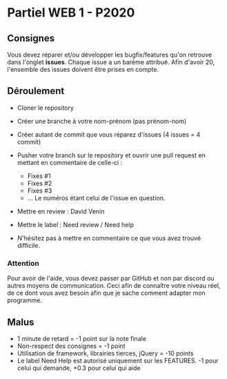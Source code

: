 # Partiel WEB 1 - P2020

## Consignes

Vous devez réparer et/ou développer les bugfix/features qu'on retrouve dans l'onglet **issues**.
Chaque issue a un barème attribué. Afin d'avoir 20, l'ensemble des issues doivent être prises en compte.

## Déroulement
* Cloner le repository
* Créer une branche à votre nom-prénom (pas prénom-nom)
* Créer autant de commit que vous réparez d'issues (4 issues = 4 commit)
* Pusher votre branch sur le repository et ouvrir une pull request en mettant en commentaire de celle-ci :
  - Fixes #1
  - Fixes #2
  - Fixes #3
  - ... Le numéros étant celui de l'issue en question.

* Mettre en review : David Venin
* Mettre le label : Need review / Need help
* N'hésitez pas à mettre en commentaire ce que vous avez trouvé difficile.

### Attention
Pour avoir de l'aide, vous devez passer par GitHub et non par discord ou autres moyens de communication.
Ceci afin de connaître votre niveau réel, de ce dont vous avez besoin afin que je sache comment adapter mon programme.

## Malus
* 1 minute de retard = -1 point sur la note finale
* Non-respect des consignes = -1 point
* Utilisation de framework, librairies tierces, jQuery = -10 points 
* Le label Need Help est autorisé uniquement sur les FEATURES. -1 pour celui qui demande, +0.3 pour celui qui aide
